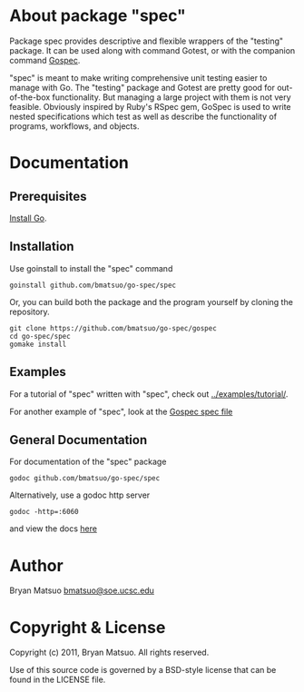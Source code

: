 About package "spec"
=============

Package spec provides descriptive and flexible wrappers of the "testing"
package. It can be used along with command Gotest, or with the companion
command [Gospec](https://github.com/bmatsuo/go-spec/tree/master/gospec#readme).

"spec" is meant to make writing comprehensive unit testing easier to manage
with Go. The "testing" package and Gotest are pretty good for out-of-the-box
functionality. But managing a large project with them is not very feasible.
Obviously inspired by Ruby's RSpec gem, GoSpec is used to write nested
specifications which test as well as describe the functionality of programs,
workflows, and objects.

Documentation
=============

Prerequisites
-------------

[Install Go](http://golang.org/doc/install.html). 

Installation
-------------

Use goinstall to install the "spec" command

    goinstall github.com/bmatsuo/go-spec/spec

Or, you can build both the package and the program yourself by cloning the repository.

    git clone https://github.com/bmatsuo/go-spec/gospec
    cd go-spec/spec
    gomake install

Examples
--------

For a tutorial of "spec" written with "spec", check out
[../examples/tutorial/](https://github.com/bmatsuo/go-spec/tree/master/examples/tutorial).

For another example of "spec", look at the
[Gospec spec file](https://github.com/bmatsuo/go-spec/tree/master/gospec/spec/main_spec.go)

General Documentation
---------------------

For documentation of the "spec" package

    godoc github.com/bmatsuo/go-spec/spec

Alternatively, use a godoc http server

    godoc -http=:6060

and view the docs [here](http://localhost:6060/pkg/github.com/bmatsuo/go-spec/spec)

Author
======

Bryan Matsuo <bmatsuo@soe.ucsc.edu>

Copyright & License
===================

Copyright (c) 2011, Bryan Matsuo.
All rights reserved.

Use of this source code is governed by a BSD-style license that can be
found in the LICENSE file.
